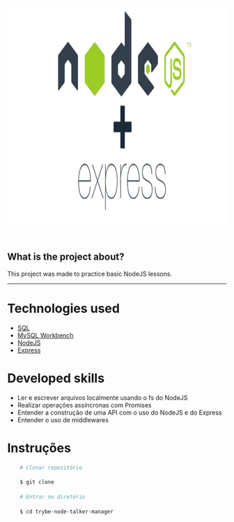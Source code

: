 <div align="center"> 
    <img width="920px" height="500px" align="center"src="./Readme/talkermanager.jpg">
</div>

<br>
<br>

## What is the project about?

This project was made to practice basic NodeJS lessons.

---

# Technologies used
- [SQL](https://www.w3schools.com/sql/)
- [MySQL Workbench](https://www.mysql.com/products/workbench/)
- [NodeJS](https://nodejs.org/en/about/)
- [Express](https://expressjs.com/pt-br/)

#

# Developed skills
 - Ler e escrever arquivos localmente usando o fs do NodeJS
 - Realizar operações assíncronas com Promises
 - Entender a construção de uma API com o uso do NodeJS e do Express
 - Entender o uso de middlewares
#

# Instruções

```bash
    # Clonar repositório

    $ git clone 

    # Entrar no diretório

    $ cd trybe-node-talker-manager

```

<br>
<br>
<br>
